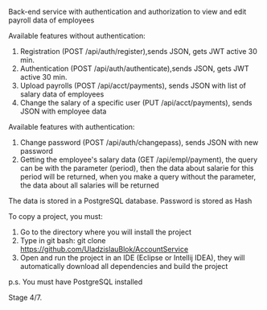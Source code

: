 Back-end service with authentication and authorization to view and edit payroll data of employees  

Available features without authentication:
1) Registration (POST /api/auth/register),sends JSON, gets JWT active 30 min.
2) Authentication (POST /api/auth/authenticate),sends JSON,  gets JWT active 30 min.
3) Upload payrolls (POST /api/acct/payments), sends JSON with list of salary data of employees
4) Change the salary of a specific user (PUT /api/acct/payments), sends JSON with employee data

Available features with authentication:
1) Change password (POST /api/auth/changepass), sends JSON with new password
2) Getting the employee's salary data (GET /api/empl/payment), the query can be with the parameter (period), then the data about salarie for this period will be returned, when you make a query without the parameter, the data about all salaries will be returned

The data is stored in a PostgreSQL database.
Password is stored as Hash

To copy a project, you must:
1) Go to the directory where you will install the project
2) Type in git bash: git clone https://github.com/UladzislauBlok/AccountService
3) Open and run the project in an IDE (Eclipse or Intellij IDEA), they will automatically download all dependencies and build the project

p.s. You must have PostgreSQL installed

Stage 4/7. 
